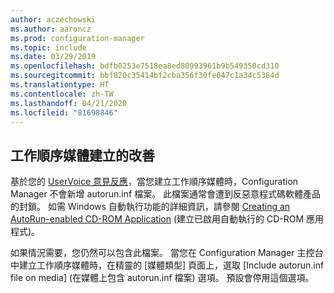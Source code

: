 ```yaml
---
author: aczechowski
ms.author: aaroncz
ms.prod: configuration-manager
ms.topic: include
ms.date: 03/29/2019
ms.openlocfilehash: bdfb0253e7518ea8ed80993961b9b549350cd310
ms.sourcegitcommit: bbf820c35414bf2cba356f30fe047c1a34c5384d
ms.translationtype: HT
ms.contentlocale: zh-TW
ms.lasthandoff: 04/21/2020
ms.locfileid: "81698846"
---
```

## <a name="improvement-to-task-sequence-media-creation"></a><a name="bkmk_tsmedia"></a> 工作順序媒體建立的改善

<!-- 4090666 -->

基於您的 [UserVoice 意見反應](https://configurationmanager.uservoice.com/forums/300492-ideas/suggestions/20306074-add-ability-to-not-include-autorun-inf-when-buildi)，當您建立工作順序媒體時，Configuration Manager 不會新增 autorun.inf 檔案。 此檔案通常會遭到反惡意程式碼軟體產品的封鎖。 如需 Windows 自動執行功能的詳細資訊，請參閱 [Creating an AutoRun-enabled CD-ROM Application](https://docs.microsoft.com/windows/desktop/shell/autoplay) (建立已啟用自動執行的 CD-ROM 應用程式)。

如果情況需要，您仍然可以包含此檔案。 當您在 Configuration Manager 主控台中建立工作順序媒體時，在精靈的 [媒體類型]  頁面上，選取 [Include autorun.inf file on media] \(在媒體上包含 autorun.inf 檔案\)  選項。 預設會停用這個選項。

